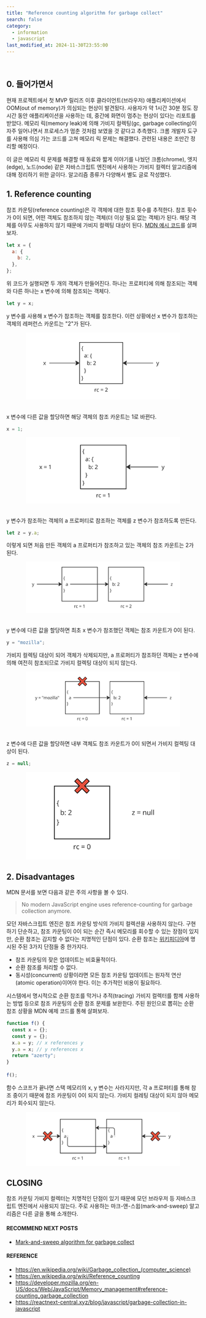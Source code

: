 ```yaml
---
title: "Reference counting algorithm for garbage collect"
search: false
category:
  - information
  - javascript
last_modified_at: 2024-11-30T23:55:00
---
```


<br/>

## 0. 들어가면서

현재 프로젝트에서 첫 MVP 릴리즈 이후 클라이언트(브라우저) 애플리케이션에서 OOM(out of memory)가 의심되는 현상이 발견됬다. 사용자가 약 1시간 30분 정도 장시간 동안 애플리케이션을 사용하는 데, 중간에 화면이 멈추는 현상이 있다는 리포트를 받았다. 메모리 릭(memory leak)에 의해 가비지 컬렉팅(gc, garbage collecting)이 자주 일어나면서 프로세스가 멈춘 것처럼 보였을 것 같다고 추측했다. 크롬 개발자 도구를 사용해 의심 가는 코드를 고쳐 메모리 릭 문제는 해결했다. 관련된 내용은 조만간 정리할 예정이다.

이 글은 메모리 릭 문제를 해결할 때 동료와 짧게 이야기를 나눴던 크롬(chrome), 엣지(edge), 노드(node) 같은 자바스크립트 엔진에서 사용하는 가비지 컬렉터 알고리즘에 대해 정리하기 위한 글이다. 알고리즘 종류가 다양해서 별도 글로 작성했다. 

## 1. Reference counting 

참조 카운팅(reference counting)은 각 객체에 대한 참조 횟수를 추적한다. 참조 횟수가 0이 되면, 어떤 객체도 참조하지 않는 객체(더 이상 필요 없는 객체)가 된다. 해당 객체를 아무도 사용하지 않기 때문에 가비지 컬렉팅 대상이 된다. [MDN 예시 코드](https://developer.mozilla.org/en-US/docs/Web/JavaScript/Memory_management#reference-counting_garbage_collection)를 살펴보자.

```js
let x = {
  a: {
    b: 2,
  },
};
```

위 코드가 실행되면 두 개의 객체가 만들어진다. 하나는 프로퍼티에 의해 참조되는 객체와 다른 하나는 x 변수에 의해 참조되는 객체다. 

```js
let y = x;
```

y 변수를 사용해 x 변수가 참조하는 객체를 참조한다. 이런 상황에선 x 변수가 참조하는 객체의 레퍼런스 카운트는 "2"가 된다. 

<div align="center">
  <img src="/images/posts/2024/reference-counting-gc-in-javascript-01.png" width="80%" class="image__border">
</div>

<br/>

x 변수에 다른 값을 할당하면 해당 객체의 참조 카운트는 1로 바뀐다.

```js
x = 1;
```

<div align="center">
  <img src="/images/posts/2024/reference-counting-gc-in-javascript-02.png" width="80%" class="image__border">
</div>

<br/>

y 변수가 참조하는 객체의 a 프로퍼티로 참조하는 객체를 z 변수가 참조하도록 만든다. 

```js
let z = y.a;
```

이렇게 되면 처음 만든 객체의 a 프로퍼티가 참조하고 있는 객체의 참조 카운트는 2가 된다.

<div align="center">
  <img src="/images/posts/2024/reference-counting-gc-in-javascript-03.png" width="80%" class="image__border">
</div>

<br/>

y 변수에 다른 값을 할당하면 최초 x 변수가 참조했던 객체는 참조 카운트가 0이 된다. 

```js
y = "mozilla";
```

가비지 컬렉팅 대상이 되어 객체가 삭제되지만, a 프로퍼티가 참조하던 객체는 z 변수에 의해 여전히 참조되므로 가비지 컬렉팅 대상이 되지 않는다.

<div align="center">
  <img src="/images/posts/2024/reference-counting-gc-in-javascript-04.png" width="80%" class="image__border">
</div>

<br/>

z 변수에 다른 값을 할당하면 내부 객체도 참조 카운트가 0이 되면서 가비지 컬렉팅 대상이 된다.

```js
z = null;
```

<div align="center">
  <img src="/images/posts/2024/reference-counting-gc-in-javascript-05.png" width="80%" class="image__border">
</div>

## 2. Disadvantages

MDN 문서를 보면 다음과 같은 주의 사항을 볼 수 있다.

> No modern JavaScript engine uses reference-counting for garbage collection anymore.

모던 자바스크립트 엔진은 참조 카운팅 방식의 가비지 컬렉션을 사용하지 않는다. 구현하기 단순하고, 참조 카운팅이 0이 되는 순간 즉시 메모리를 회수할 수 있는 장점이 있지만, 순환 참조는 감지할 수 없다는 치명적인 단점이 있다. 순환 참조는 [위키피디아](https://en.wikipedia.org/wiki/Reference_counting)에 명시된 주된 3가지 단점들 중 한가지다. 

- 참조 카운팅의 잦은 업데이트는 비효율적이다.
- 순환 참조를 처리할 수 없다.
- 동시성(concurrent) 상황이라면 모든 참조 카운팅 업데이트는 원자적 연산(atomic operation)이어야 한다. 이는 추가적인 비용이 필요하다.

시스템에서 명시적으로 순환 참조를 막거나 추적(tracing) 가비지 컬렉터를 함께 사용하는 방법 등으로 참조 카운팅의 순환 참조 문제를 보완한다. 주된 원인으로 뽑히는 순환 참조 상황을 MDN 예제 코드를 통해 살펴보자.

```js
function f() {
  const x = {};
  const y = {};
  x.a = y; // x references y
  y.a = x; // y references x
  return "azerty";
}

f();
```

함수 스코프가 끝나면 스택 메모리의 x, y 변수는 사라지지만, 각 a 프로퍼티를 통해 참조 중이기 때문에 참조 카운팅이 0이 되지 않는다. 가비지 컬레팅 대상이 되지 않아 메모리가 회수되지 않는다.

<div align="center">
  <img src="/images/posts/2024/reference-counting-gc-in-javascript-06.png" width="80%" class="image__border">
</div>

## CLOSING

참조 카운팅 가비지 컬렉터는 치명적인 단점이 있기 때문에 모던 브라우저 등 자바스크립트 엔진에서 사용되지 않는다. 주로 사용하는 마크-앤-스윕(mark-and-sweep) 알고리즘은 다른 글을 통해 소개한다.

#### RECOMMEND NEXT POSTS

- [Mark-and-sweep algorithm for garbage collect][mark-and-sweep-gc-in-javascript-link]

#### REFERENCE

- <https://en.wikipedia.org/wiki/Garbage_collection_(computer_science)>
- <https://en.wikipedia.org/wiki/Reference_counting>
- <https://developer.mozilla.org/en-US/docs/Web/JavaScript/Memory_management#reference-counting_garbage_collection>
- <https://reactnext-central.xyz/blog/javascript/garbage-collection-in-javascript>

[mark-and-sweep-gc-in-javascript-link]: https://junhyunny.github.io/information/javascript/mark-and-sweep-gc-in-javascript/